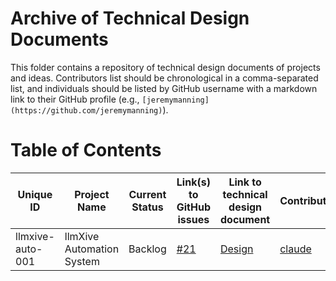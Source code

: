 # Archive of Technical Design Documents

This folder contains a repository of technical design documents of projects and ideas. Contributors list should be chronological in a comma-separated list, and individuals should be listed by GitHub username with a markdown link to their GitHub profile (e.g., `[jeremymanning](https://github.com/jeremymanning)`).

# Table of Contents

| Unique ID | Project Name | Current Status | Link(s) to GitHub issues | Link to technical design document | Contributors |
|-----------|--------------|----------------|--------------------------|-----------------------------------|--------------|
| llmxive-auto-001 | llmXive Automation System | Backlog | [#21](https://github.com/ContextLab/llmXive/issues/21) | [Design](llmXive_automation/design.md) | [claude](https://github.com/claude) |

